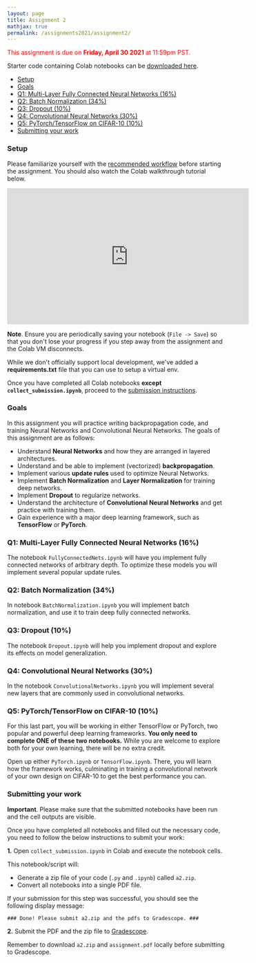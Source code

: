 ```yaml
---
layout: page
title: Assignment 2
mathjax: true
permalink: /assignments2021/assignment2/
---
```


<span style="color:red">This assignment is due on **Friday, April 30 2021** at 11:59pm PST.</span>

Starter code containing Colab notebooks can be [downloaded here]({{site.hw_2_colab}}).

- [Setup](#setup)
- [Goals](#goals)
- [Q1: Multi-Layer Fully Connected Neural Networks (16%)](#q1-multi-layer-fully-connected-neural-networks-16)
- [Q2: Batch Normalization (34%)](#q2-batch-normalization-34)
- [Q3: Dropout (10%)](#q3-dropout-10)
- [Q4: Convolutional Neural Networks (30%)](#q4-convolutional-neural-networks-30)
- [Q5: PyTorch/TensorFlow on CIFAR-10 (10%)](#q5-pytorchtensorflow-on-cifar-10-10)
- [Submitting your work](#submitting-your-work)

### Setup

Please familiarize yourself with the [recommended workflow]({{site.baseurl}}/setup-instructions/#working-remotely-on-google-colaboratory) before starting the assignment. You should also watch the Colab walkthrough tutorial below.

<iframe style="display: block; margin: auto;" width="560" height="315" src="https://www.youtube.com/embed/IZUz4pRYlus" frameborder="0" allowfullscreen></iframe>

**Note**. Ensure you are periodically saving your notebook (`File -> Save`) so that you don't lose your progress if you step away from the assignment and the Colab VM disconnects.

While we don't officially support local development, we've added a <b>requirements.txt</b> file that you can use to setup a virtual env.

Once you have completed all Colab notebooks **except `collect_submission.ipynb`**, proceed to the [submission instructions](#submitting-your-work).

### Goals

In this assignment you will practice writing backpropagation code, and training Neural Networks and Convolutional Neural Networks. The goals of this assignment are as follows:

- Understand **Neural Networks** and how they are arranged in layered architectures.
- Understand and be able to implement (vectorized) **backpropagation**.
- Implement various **update rules** used to optimize Neural Networks.
- Implement **Batch Normalization** and **Layer Normalization** for training deep networks.
- Implement **Dropout** to regularize networks.
- Understand the architecture of **Convolutional Neural Networks** and get practice with training them.
- Gain experience with a major deep learning framework, such as **TensorFlow** or **PyTorch**.

### Q1: Multi-Layer Fully Connected Neural Networks (16%)

The notebook `FullyConnectedNets.ipynb` will have you implement fully connected
networks of arbitrary depth. To optimize these models you will implement several
popular update rules.

### Q2: Batch Normalization (34%)

In notebook `BatchNormalization.ipynb` you will implement batch normalization, and use it to train deep fully connected networks.

### Q3: Dropout (10%)

The notebook `Dropout.ipynb` will help you implement dropout and explore its effects on model generalization.

### Q4: Convolutional Neural Networks (30%)

In the notebook `ConvolutionalNetworks.ipynb` you will implement several new layers that are commonly used in convolutional networks.

### Q5: PyTorch/TensorFlow on CIFAR-10 (10%)

For this last part, you will be working in either TensorFlow or PyTorch, two popular and powerful deep learning frameworks. **You only need to complete ONE of these two notebooks.** While you are welcome to explore both for your own learning, there will be no extra credit.

Open up either `PyTorch.ipynb` or `TensorFlow.ipynb`. There, you will learn how the framework works, culminating in training a convolutional network of your own design on CIFAR-10 to get the best performance you can.

### Submitting your work

**Important**. Please make sure that the submitted notebooks have been run and the cell outputs are visible.

Once you have completed all notebooks and filled out the necessary code, you need to follow the below instructions to submit your work:

**1.** Open `collect_submission.ipynb` in Colab and execute the notebook cells.

This notebook/script will:

* Generate a zip file of your code (`.py` and `.ipynb`) called `a2.zip`.
* Convert all notebooks into a single PDF file.

If your submission for this step was successful, you should see the following display message:

`### Done! Please submit a2.zip and the pdfs to Gradescope. ###`

**2.** Submit the PDF and the zip file to [Gradescope](https://www.gradescope.com/courses/257661).

Remember to download `a2.zip` and `assignment.pdf` locally before submitting to Gradescope.
